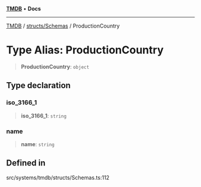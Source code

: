[**TMDB**](../../../README.md) • **Docs**

***

[TMDB](../../../README.md) / [structs/Schemas](../README.md) / ProductionCountry

# Type Alias: ProductionCountry

> **ProductionCountry**: `object`

## Type declaration

### iso\_3166\_1

> **iso\_3166\_1**: `string`

### name

> **name**: `string`

## Defined in

src/systems/tmdb/structs/Schemas.ts:112
